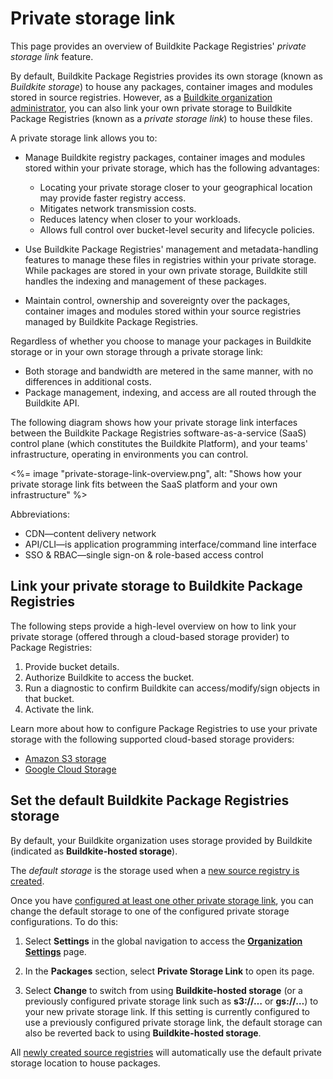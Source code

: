 # Private storage link

This page provides an overview of Buildkite Package Registries' _private storage link_ feature.

By default, Buildkite Package Registries provides its own storage (known as _Buildkite storage_) to house any packages, container images and modules stored in source registries. However, as a [Buildkite organization administrator](/docs/package-registries/security/permissions#manage-teams-and-permissions-organization-level-permissions), you can also link your own private storage to Buildkite Package Registries (known as a _private storage link_) to house these files.

A private storage link allows you to:

- Manage Buildkite registry packages, container images and modules stored within your private storage, which has the following advantages:

    * Locating your private storage closer to your geographical location may provide faster registry access.
    * Mitigates network transmission costs.
    * Reduces latency when closer to your workloads.
    * Allows full control over bucket-level security and lifecycle policies.

- Use Buildkite Package Registries' management and metadata-handling features to manage these files in registries within your private storage. While packages are stored in your own private storage, Buildkite still handles the indexing and management of these packages.

- Maintain control, ownership and sovereignty over the packages, container images and modules stored within your source registries managed by Buildkite Package Registries.

Regardless of whether you choose to manage your packages in Buildkite storage or in your own storage through a private storage link:

- Both storage and bandwidth are metered in the same manner, with no differences in additional costs.
- Package management, indexing, and access are all routed through the Buildkite API.

The following diagram shows how your private storage link interfaces between the Buildkite Package Registries software-as-a-service (SaaS) control plane (which constitutes the Buildkite Platform), and your teams' infrastructure, operating in environments you can control.

<%= image "private-storage-link-overview.png", alt: "Shows how your private storage link fits between the SaaS platform and your own infrastructure" %>

Abbreviations:

- CDN—content delivery network
- API/CLI—is application programming interface/command line interface
- SSO & RBAC—single sign-on & role-based access control

## Link your private storage to Buildkite Package Registries

The following steps provide a high-level overview on how to link your private storage (offered through a cloud-based storage provider) to Package Registries:

1. Provide bucket details.
1. Authorize Buildkite to access the bucket.
1. Run a diagnostic to confirm Buildkite can access/modify/sign objects in that bucket.
1. Activate the link.

Learn more about how to configure Package Registries to use your private storage with the following supported cloud-based storage providers:

- [Amazon S3 storage](/docs/package-registries/registries/private-storage-link/amazon-s3)
- [Google Cloud Storage](/docs/package-registries/registries/private-storage-link/google-cloud-storage)

## Set the default Buildkite Package Registries storage

By default, your Buildkite organization uses storage provided by Buildkite (indicated as **Buildkite-hosted storage**).

The _default storage_ is the storage used when a [new source registry is created](/docs/package-registries/registries/manage#create-a-source-registry).

Once you have [configured at least one other private storage link](#link-your-private-storage-to-buildkite-package-registries), you can change the default storage to one of the configured private storage configurations. To do this:

1. Select **Settings** in the global navigation to access the [**Organization Settings**](https://buildkite.com/organizations/~/settings) page.

1. In the **Packages** section, select **Private Storage Link** to open its page.

1. Select **Change** to switch from using **Buildkite-hosted storage** (or a previously configured private storage link such as **s3://…** or **gs://…**) to your new private storage link. If this setting is currently configured to use a previously configured private storage link, the default storage can also be reverted back to using **Buildkite-hosted storage**.

All [newly created source registries](/docs/package-registries/registries/manage#create-a-source-registry) will automatically use the default private storage location to house packages.
